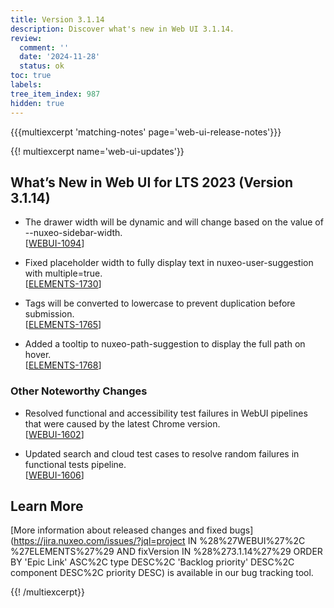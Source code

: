 ```yaml
---
title: Version 3.1.14
description: Discover what's new in Web UI 3.1.14.
review:
  comment: ''
  date: '2024-11-28'
  status: ok
toc: true
labels:
tree_item_index: 987
hidden: true
---
```


{{{multiexcerpt 'matching-notes' page='web-ui-release-notes'}}}

{{! multiexcerpt name='web-ui-updates'}}

## What’s New in Web UI for LTS 2023 (Version 3.1.14)

- The drawer width will be dynamic and will change based on the value of --nuxeo-sidebar-width.<br/>[[WEBUI-1094](https://hyland.atlassian.net/browse/WEBUI-1094)]

- Fixed placeholder width to fully display text in nuxeo-user-suggestion with multiple=true.<br/>[[ELEMENTS-1730](https://hyland.atlassian.net/browse/ELEMENTS-1730)]

- Tags will be converted to lowercase to prevent duplication before submission.<br/>[[ELEMENTS-1765](https://hyland.atlassian.net/browse/ELEMENTS-1765)]

- Added a tooltip to nuxeo-path-suggestion to display the full path on hover.<br/>[[ELEMENTS-1768](https://hyland.atlassian.net/browse/ELEMENTS-1768)]

### Other Noteworthy Changes

- Resolved functional and accessibility test failures in WebUI pipelines that were caused by the latest Chrome version.<br/>[[WEBUI-1602](https://hyland.atlassian.net/browse/WEBUI-1602)]

- Updated search and cloud test cases to resolve random failures in functional tests pipeline.<br/>[[WEBUI-1606](https://hyland.atlassian.net/browse/WEBUI-1606)]

## Learn More

[More information about released changes and fixed bugs](https://jira.nuxeo.com/issues/?jql=project IN %28%27WEBUI%27%2C %27ELEMENTS%27%29 AND fixVersion IN %28%273.1.14%27%29 ORDER BY 'Epic Link' ASC%2C type DESC%2C 'Backlog priority' DESC%2C component DESC%2C priority DESC) is available in our bug tracking tool.

{{! /multiexcerpt}}
